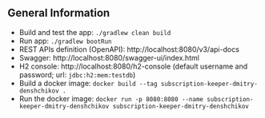 ## General Information
* Build and test the app: `./gradlew clean build`
* Run app: `./gradlew bootRun`
* REST APIs definition (OpenAPI): http://localhost:8080/v3/api-docs
* Swagger: http://localhost:8080/swagger-ui/index.html
* H2 console: http://localhost:8080/h2-console (default username and password; url: `jdbc:h2:mem:testdb`)
* Build a docker image: `docker build --tag subscription-keeper-dmitry-denshchikov .`
* Run the docker image: `docker run -p 8080:8080 --name subscription-keeper-dmitry-denshchikov subscription-keeper-dmitry-denshchikov`
